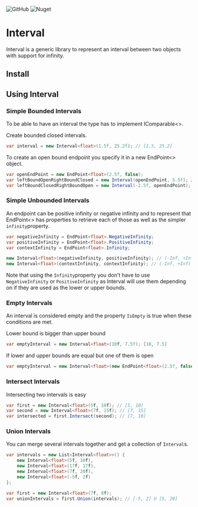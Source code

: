 ![GitHub](https://img.shields.io/github/license/wgaffa/wgaffa-numbers-interval) ![Nuget](https://img.shields.io/nuget/v/Wgaffa.Numbers.Interval)

# Interval
Interval is a generic library to represent an interval between two objects with support for infinity.

## Install

## Using Interval

### Simple Bounded Intervals
To be able to have an interval the type has to implement IComparable<>.

Create bounded closed intervals.
```csharp
var interval = new Interval<float>(1.5f, 25.2f); // [1.5, 25.2]
```
To create an open bound endpoint you specify it in a new EndPoint<> object.
```csharp
var openEndPoint = new EndPoint<float>(2.5f, false);
var leftBoundOpenRightBoundClosed = new Interval(openEndPoint, 5.5f); // (2.5, 5.5]
var leftBoundClosedRightBoundOpen = new Interval(-2.5f, openEndPoint); // [-2.5, 2.5)
```
### Simple Unbounded Intervals
An endpoint can be positive infinity or negative infinity and to represent that EndPoint<> has properties to retrieve each of those as well as the simpler `infinity`property.

```csharp
var negativeInfinity = EndPoint<float>.NegativeInfinity;
var positiveInfinity = EndPoint<float>.PositiveInfinity;
var contextInfinity = EndPoint<float>.Infinity;

new Interval<float>(negativeInfinity, positiveInfinity); // (-Inf, +Inf)
new Interval<float>(contextInfinity, contextInfinity); // (-Inf, +Inf)
```
Note that using the `Infinity`property you don't have to use `NegativeInfinity` or  `PositiveInfinity` as Interval will use them depending on if they are used as the lower or upper bounds.

### Empty Intervals
An interval is considered empty and the property `IsEmpty` is true when these conditions are met.

Lower bound is bigger than upper bound
```csharp
var emptyInterval = new Interval<float>(10f, 7.5f); [10, 7.5]
```
If lower and upper bounds are equal but one of them is open
```csharp
var emptyInterval = new Interval<float>(new EndPoint<float>(2.5f, false), 2.5f); // (2.5f, 2.5]
```
### Intersect Intervals
Intersecting two intervals is easy

```csharp
var first = new Interval<float>(5f, 10f); // [5, 10]
var second = new Interval<float>(7f, 15f); // [7, 15]
var intersected = first.Intersect(second); // [7, 10]
```
### Union Intervals
You can merge several intervals together and get a collection of `Interval`s.

```csharp
var intervals = new List<Interval<float>>() {
	new Interval<float>(5f, 10f),
	new Interval<float>(17f, 17f),
	new Interval<float>(7f, 20f),
	new Interval<float>(-5f, 2f)
};

var first = new Interval<float>(7f, 8f);
var unionIntervals = first.Union(intervals); // [-5, 2] U [5, 20]
```
